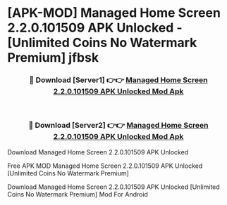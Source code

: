# [APK-MOD] Managed Home Screen 2.2.0.101509 APK Unlocked - [Unlimited Coins No Watermark Premium] jfbsk



<div align="center">
<h3>🔴 Download [Server1] 👉👉 <a href="https://momento.my/?title=Managed_Home_Screen_2.2.0.101509_APK_Unlocked">Managed Home Screen 2.2.0.101509 APK Unlocked Mod Apk</a></h3><br>

<h3>🔴 Download [Server2] 👉👉 <a href="https://momento.my/?title=Managed_Home_Screen_2.2.0.101509_APK_Unlocked">Managed Home Screen 2.2.0.101509 APK Unlocked Mod Apk</a></h3>
</div>



Download Managed Home Screen 2.2.0.101509 APK Unlocked 

Free APK MOD Managed Home Screen 2.2.0.101509 APK Unlocked [Unlimited Coins No Watermark Premium]

Download Managed Home Screen 2.2.0.101509 APK Unlocked [Unlimited Coins No Watermark Premium] Mod For Android
